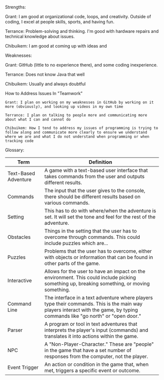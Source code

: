 Strengths: 

Grant: I am good at organizational code, loops, and creativity. Outside of coding, I excel at people skills, sports, and having fun. 

Terrance: Problem-solving and thinking. I'm good with hardware repairs and technical knowledge about issues.

Chibuikem: I am good at coming up with ideas and

Weaknesses: 

Grant: GitHub (little to no experience there), and some coding inexperience. 

Terrance: Does not know Java that well

Chibuikem: Usually and always doubtful

How to Address Issues In "Teamwork"

    Grant: I plan on working on my weaknesses in GitHub by working on it more (obviously), and looking up videos in my own time
  
    Terrance: I plan on talking to people more and communicating more about what I can and cannot do
  
    Chibuikem: How I tend to address my issues of programming is trying to follow along and communicate more clearly to ensure we understand where we are and what I do not understand when programming or when tracking code
  

Glossary:

| Term              | Definition                                                                                                                              |
|-------------------|-----------------------------------------------------------------------------------------------------------------------------------------|
| Text-Based Adventure | A game with a text-based user interface that takes commands from the user and outputs different results.                               |
| Commands           | The input that the user gives to the console, there should be different results based on various commands.                              |
| Setting            | This has to do with where/when the adventure is set. It will set the tone and feel for the rest of the adventure.                       |
| Obstacles          | Things in the setting that the user has to overcome through commands. This could include puzzles which are...                           |
| Puzzles            | Problems that the user has to overcome, either with objects or information that can be found in other parts of the game.                |
| Interactive        | Allows for the user to have an impact on the environment. This could include picking something up, breaking something, or moving something. |
| Command Line       | The interface in a text adventure where players type their commands. This is the main way players interact with the game, by typing commands like "go north" or "open door." |
| Parser             | A program or tool in text adventures that interprets the player's input (commands) and translates it into actions within the game.      |
| NPC                | A "Non-Player-Character." These are "people" in the game that have a set number of responses from the computer, not the player.         |
| Event Trigger      | An action or condition in the game that, when met, triggers a specific event or outcome.                                                |

  
